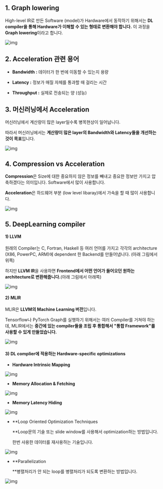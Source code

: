 ## **1. Graph lowering**

 

High-level IR로 만든 Software (model)가 Hardware에서 동작하기 위해서는 **DL compiler을 통해 Hardware가 이해할 수 있는 형태로 변환해야 합니다.** 이 과정을 **Graph lowering**이라고 합니다.

 

 



![img](Lecture6_Acceleration.assets/img1.png)

 

 

## **2. Acceleration 관련 용어**

 

- **Bandwidth :** 데이터가 한 번에 이동할 수 있는지 용량

  

- **Latency :** 정보가 매질 자체를 통과할 때 걸리는 시간

  

- **Throughput :** 실제로 전송되는 양 (성능)

 

 

## **3. 머신러닝에서 Acceleration**

 

머신러닝에서 계산량이 많은 layer일수록 병목현상이 일어납니다.

따라서 머신러닝에서는 **계산량이 많은 layer의 Bandwidth와 Latency들을 개선하는 것이 목표**입니다.

 



![img](Lecture6_Acceleration.assets/img2.png)

 

 

## **4. Compression vs Acceleration**

 

**Compression**은 Size에 대한 중요하지 않은 정보를 빼내고 중요한 정보만 가지고 압축하겠다는 의미입니다. Software에서 많이 사용합니다.

**Acceleration**은 하드웨어 부분 (low level libaray)에서 가속을 할 때 많이 사용합니다.

 



![img](Lecture6_Acceleration.assets/img3.png)

 

 

## **5. DeepLearning compiler**

#### **1) LLVM**

원래의 Compiler는 C, Fortran, Haskell 등 여러 언어를 가지고 각각의 architecture (X86, PowerPC, ARM)에 dependent 한 Backend를 만들어냅니다. (아래 그림에서 위쪽)

 

하지만 **LLVM IR**을 사용하면 **Frontend에서 어떤 언어가 들어오던 원하는 architecture로 변환해줍니다.**(아래 그림에서 아래쪽)

 

 



![img](Lecture6_Acceleration.assets/img4.png)

 

 

#### **2) MLIR**

MLIR은 **LLVM의 Machine Learning 버전**입니다.

 

Tensorflow나 PyTorch Graph를 실행하기 위해서는 여러 Compiler를 거쳐야 하는데, MLIR에서는 **중간에 있는 compiler들을 조립 후 통합해서 "통합 Framework"를 사용할 수 있게 만들었습니다.**

 

 



![img](Lecture6_Acceleration.assets/img5.png)

 

 

 

#### **3) DL complier에 적용하는 Hardware-specific optimizations**

 

- **Hardware Intrinsic Mapping**

 



![img](Lecture6_Acceleration.assets/img6.png)

 

 

- **Memory Allocation & Fetching**

 



![img](Lecture6_Acceleration.assets/img7.png)

 

 

- **Memory Latency Hiding**

 



![img](Lecture6_Acceleration.assets/img8.png)

 

 

- **Loop Oriented Optimization Techniques

  **Loop문의 기술 또는 slide window를 사용해서 optimization하는 방법입니다.

  한번 사용한 데이터를 재사용하는 기술입니다.

 



![img](Lecture6_Acceleration.assets/img9.png)

 

 

- **Parallelization

  **병렬처리가 안 되는 loop를 병렬처리가 되도록 변환하는 방법입니다.

 



![img](Lecture6_Acceleration.assets/img10.png)